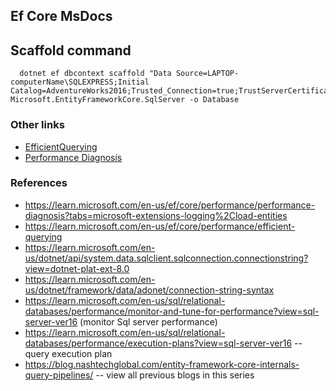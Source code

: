 ## Ef Core MsDocs

## Scaffold command
~~~
  dotnet ef dbcontext scaffold "Data Source=LAPTOP-computerName\SQLEXPRESS;Initial Catalog=AdventureWorks2016;Trusted_Connection=true;TrustServerCertificate=True"  Microsoft.EntityFrameworkCore.SqlServer -o Database

~~~

### Other links
- <a href="./EfficientQuerying.md">EfficientQuerying</a>
- <a href="./PerformanceDiagnosis.md">Performance Diagnosis</a>


### References
- https://learn.microsoft.com/en-us/ef/core/performance/performance-diagnosis?tabs=microsoft-extensions-logging%2Cload-entities
- https://learn.microsoft.com/en-us/ef/core/performance/efficient-querying
- https://learn.microsoft.com/en-us/dotnet/api/system.data.sqlclient.sqlconnection.connectionstring?view=dotnet-plat-ext-8.0
- https://learn.microsoft.com/en-us/dotnet/framework/data/adonet/connection-string-syntax
- https://learn.microsoft.com/en-us/sql/relational-databases/performance/monitor-and-tune-for-performance?view=sql-server-ver16 (monitor Sql server performance)
- https://learn.microsoft.com/en-us/sql/relational-databases/performance/execution-plans?view=sql-server-ver16 -- query execution plan
- https://blog.nashtechglobal.com/entity-framework-core-internals-query-pipelines/ -- view all previous blogs in this series

